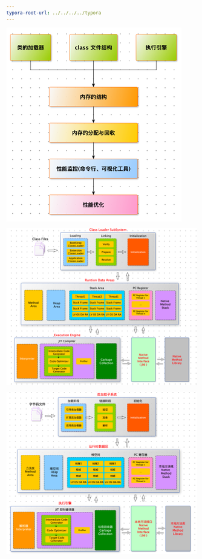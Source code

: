 ```yaml
---
typora-root-url: ../../../../typora
---
```


<img src="/images/java/WX20221228-102046@2x.png" style="zoom:50%;"/> 



![](/images/java/screenshot-20221118-100835.png)







![](/images/java/screenshot-20221118-103859.png)